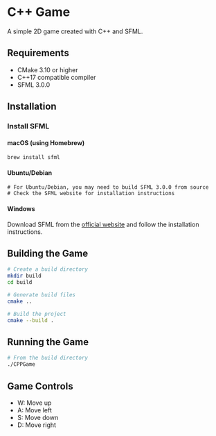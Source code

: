 # C++ Game

A simple 2D game created with C++ and SFML.

## Requirements

- CMake 3.10 or higher
- C++17 compatible compiler
- SFML 3.0.0

## Installation

### Install SFML

#### macOS (using Homebrew)
```
brew install sfml
```

#### Ubuntu/Debian
```
# For Ubuntu/Debian, you may need to build SFML 3.0.0 from source
# Check the SFML website for installation instructions
```

#### Windows
Download SFML from the [official website](https://www.sfml-dev.org/download.php) and follow the installation instructions.

## Building the Game

```bash
# Create a build directory
mkdir build
cd build

# Generate build files
cmake ..

# Build the project
cmake --build .
```

## Running the Game

```bash
# From the build directory
./CPPGame
```

## Game Controls

- W: Move up
- A: Move left
- S: Move down
- D: Move right
